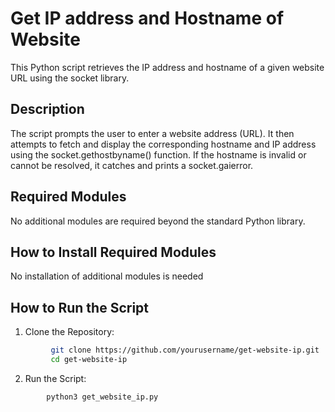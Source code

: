 # Get IP address and Hostname of Website
This Python script retrieves the IP address and hostname of a given website URL using the socket library.

## Description
The script prompts the user to enter a website address (URL). It then attempts to fetch and display the corresponding hostname and IP address using the socket.gethostbyname() function. If the hostname is invalid or cannot be resolved, it catches and prints a socket.gaierror.

## Required Modules
No additional modules are required beyond the standard Python library.

## How to Install Required Modules
No installation of additional modules is needed

## How to Run the Script
1. Clone the Repository:
```bash 
         git clone https://github.com/yourusername/get-website-ip.git
         cd get-website-ip
```
2. Run the Script:
```bash 
        python3 get_website_ip.py
```
